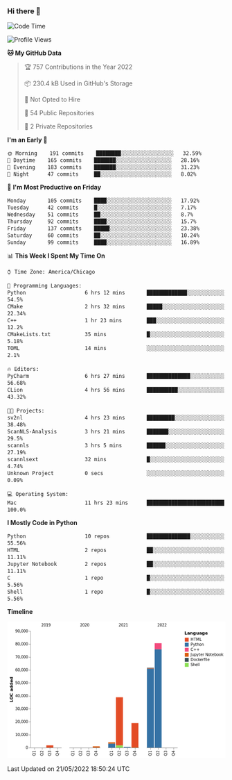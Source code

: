 ### Hi there 👋

<!--
**cauliyang/cauliyang** is a ✨ _special_ ✨ repository because its `README.md` (this file) appears on your GitHub profile.

Here are some ideas to get you started:

- 🔭 I’m currently working on ...
- 🌱 I’m currently learning ...
- 👯 I’m looking to collaborate on ...
- 🤔 I’m looking for help with ...
- 💬 Ask me about ...
- 📫 How to reach me: ...
- 😄 Pronouns: ...
- ⚡ Fun fact: ...
-->

<!--START_SECTION:waka-->
![Code Time](http://img.shields.io/badge/Code%20Time-0%20secs-blue)

![Profile Views](http://img.shields.io/badge/Profile%20Views-1-blue)

**🐱 My GitHub Data** 

> 🏆 757 Contributions in the Year 2022
 > 
> 📦 230.4 kB Used in GitHub's Storage 
 > 
> 🚫 Not Opted to Hire
 > 
> 📜 54 Public Repositories 
 > 
> 🔑 2 Private Repositories  
 > 
**I'm an Early 🐤** 

```text
🌞 Morning    191 commits    ████████░░░░░░░░░░░░░░░░░   32.59% 
🌆 Daytime    165 commits    ███████░░░░░░░░░░░░░░░░░░   28.16% 
🌃 Evening    183 commits    ███████░░░░░░░░░░░░░░░░░░   31.23% 
🌙 Night      47 commits     ██░░░░░░░░░░░░░░░░░░░░░░░   8.02%

```
📅 **I'm Most Productive on Friday** 

```text
Monday       105 commits    ████░░░░░░░░░░░░░░░░░░░░░   17.92% 
Tuesday      42 commits     █░░░░░░░░░░░░░░░░░░░░░░░░   7.17% 
Wednesday    51 commits     ██░░░░░░░░░░░░░░░░░░░░░░░   8.7% 
Thursday     92 commits     ████░░░░░░░░░░░░░░░░░░░░░   15.7% 
Friday       137 commits    █████░░░░░░░░░░░░░░░░░░░░   23.38% 
Saturday     60 commits     ██░░░░░░░░░░░░░░░░░░░░░░░   10.24% 
Sunday       99 commits     ████░░░░░░░░░░░░░░░░░░░░░   16.89%

```


📊 **This Week I Spent My Time On** 

```text
⌚︎ Time Zone: America/Chicago

💬 Programming Languages: 
Python                   6 hrs 12 mins       █████████████░░░░░░░░░░░░   54.5% 
CMake                    2 hrs 32 mins       █████░░░░░░░░░░░░░░░░░░░░   22.34% 
C++                      1 hr 23 mins        ███░░░░░░░░░░░░░░░░░░░░░░   12.2% 
CMakeLists.txt           35 mins             █░░░░░░░░░░░░░░░░░░░░░░░░   5.18% 
TOML                     14 mins             ░░░░░░░░░░░░░░░░░░░░░░░░░   2.1%

🔥 Editors: 
PyCharm                  6 hrs 27 mins       ██████████████░░░░░░░░░░░   56.68% 
CLion                    4 hrs 56 mins       ██████████░░░░░░░░░░░░░░░   43.32%

🐱‍💻 Projects: 
sv2nl                    4 hrs 23 mins       █████████░░░░░░░░░░░░░░░░   38.48% 
ScanNLS-Analysis         3 hrs 21 mins       ███████░░░░░░░░░░░░░░░░░░   29.5% 
scannls                  3 hrs 5 mins        ██████░░░░░░░░░░░░░░░░░░░   27.19% 
scannlsext               32 mins             █░░░░░░░░░░░░░░░░░░░░░░░░   4.74% 
Unknown Project          0 secs              ░░░░░░░░░░░░░░░░░░░░░░░░░   0.09%

💻 Operating System: 
Mac                      11 hrs 23 mins      █████████████████████████   100.0%

```

**I Mostly Code in Python** 

```text
Python                   10 repos            ██████████████░░░░░░░░░░░   55.56% 
HTML                     2 repos             ██░░░░░░░░░░░░░░░░░░░░░░░   11.11% 
Jupyter Notebook         2 repos             ██░░░░░░░░░░░░░░░░░░░░░░░   11.11% 
C                        1 repo              █░░░░░░░░░░░░░░░░░░░░░░░░   5.56% 
Shell                    1 repo              █░░░░░░░░░░░░░░░░░░░░░░░░   5.56%

```


**Timeline**

![Chart not found](https://raw.githubusercontent.com/cauliyang/cauliyang/main/charts/bar_graph.png) 


 Last Updated on 21/05/2022 18:50:24 UTC
<!--END_SECTION:waka-->
